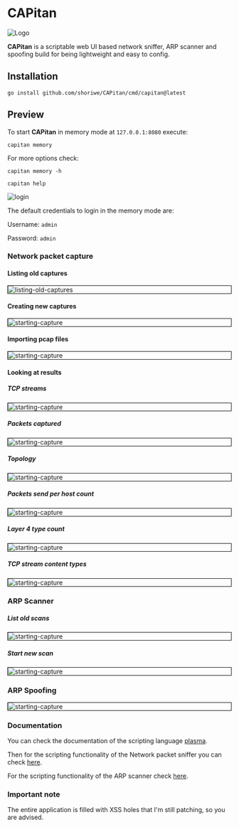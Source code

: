 # CAPitan

<img src="internal/web/static/images/logo_transparent_background.png" alt="Logo"  />

**CAPitan** is a scriptable web UI based network sniffer, ARP scanner and spoofing build for being lightweight and easy
to config.

## Installation

```shell
go install github.com/shoriwe/CAPitan/cmd/capitan@latest
```

## Preview

To start **CAPitan** in memory mode at `127.0.0.1:8080` execute:

```shell
capitan memory
```

For more options check:

```shell
capitan memory -h
```

```shell
capitan help
```

![login](docs/images/login.png)

The default credentials to login in the memory mode are:

Username: `admin`

Password: `admin`

### Network packet capture

#### Listing old captures

<div style="border: 1px solid black;">
    <img src="docs/images/listing-old-captures.png" alt="listing-old-captures"/>
</div>

#### Creating new captures

<div style="border: 1px solid black;">
    <img src="docs/images/capture-setup.png" alt="starting-capture"  />
</div>

#### Importing pcap files

<div style="border: 1px solid black;">
    <img src="docs/images/import-capture.png" alt="starting-capture"  />
</div>

#### Looking at results

##### TCP streams

<div style="border: 1px solid black;">
    <img src="docs/images/tcp-streams-results.png" alt="starting-capture"  />
</div>

##### Packets captured

<div style="border: 1px solid black;">
    <img src="docs/images/packets-results.png" alt="starting-capture"  />
</div>

##### Topology

<div style="border: 1px solid black;">
    <img src="docs/images/network-topology.png" alt="starting-capture"  />
</div>

##### Packets send per host count

<div style="border: 1px solid black;">
    <img src="docs/images/packets-send-per-host.png" alt="starting-capture"  />
</div>

##### Layer 4 type count

<div style="border: 1px solid black;">
    <img src="docs/images/layer-4-count.png" alt="starting-capture"  />
</div>

##### TCP stream content types

<div style="border: 1px solid black;">
    <img src="docs/images/tcp-stream-type-count.png" alt="starting-capture"  />
</div>

### ARP Scanner

##### List old scans

<div style="border: 1px solid black;">
    <img src="docs/images/arp-scan.png" alt="starting-capture"  />
</div>

##### Start new scan

<div style="border: 1px solid black;">
    <img src="docs/images/arp-scan-results.png" alt="starting-capture"  />
</div>

### ARP Spoofing

<div style="border: 1px solid black;">
    <img src="docs/images/arp-spoof.png" alt="starting-capture"  />
</div>

### Documentation

You can check the documentation of the scripting language [plasma](https://shoriwe.github.io/documentation/docs.html).

Then for the scripting functionality of the Network packet sniffer you can check [here](https://github.com/shoriwe/CAPitan/wiki/Sniffer-scripting).

For the scripting functionality of the ARP scanner check [here](https://github.com/shoriwe/CAPitan/wiki/ARP-scanner-scripting).

### Important note

The entire application is filled with XSS holes that I'm still patching, so you are advised.
